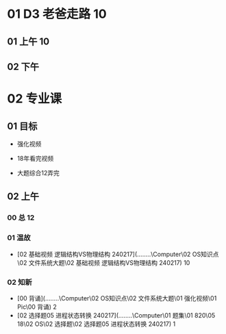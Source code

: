 # 01 D3 老爸走路 10



## 01 上午 10



## 02 下午



# 02 专业课



## 01 目标

* 强化视频

* 18年看完视频

* 大题综合12弄完

  



## 02 上午



### 00 总 12

### 01 温故

*  [02 基础视频 逻辑结构VS物理结构 240217](..\..\..\..\Computer\02 OS知识点\02 文件系统大题\02 基础视频 逻辑结构VS物理结构 240217) 10



### 02 知新

* [00 背诵](..\..\..\..\Computer\02 OS知识点\02 文件系统大题\01 强化视频\01 Pic\00 背诵) 2
* [02 选择题05 进程状态转换 240217](..\..\..\..\Computer\01 题集\01 820\05 18\02 OS\02 选择题\02 选择题05 进程状态转换 240217) 1



